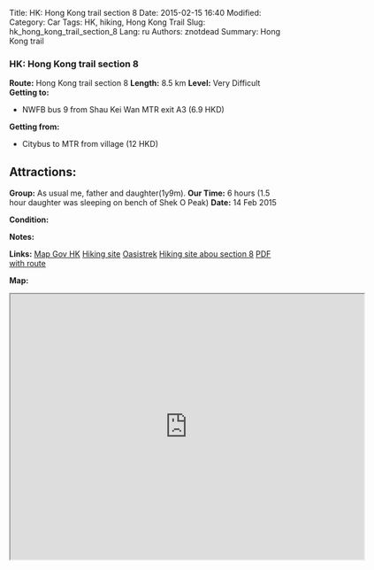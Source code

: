 Title: HK: Hong Kong trail section 8
Date: 2015-02-15 16:40
Modified: 
Category: Car
Tags: HK,  hiking,  Hong Kong Trail
Slug: hk_hong_kong_trail_section_8
Lang: ru
Authors: znotdead
Summary: Hong Kong trail

### HK: Hong Kong trail section 8

**Route:** Hong Kong trail section 8
**Length:** 8.5 km
**Level:** Very Difficult
**Getting to:**
 - NWFB bus 9 from Shau Kei Wan MTR exit A3 (6.9 HKD)

**Getting from:**
 - Citybus to MTR from village (12 HKD)

**Attractions:**
 -

**Group:** As usual me, father and daughter(1y9m).
**Our Time:** 6 hours (1.5 hour daughter was sleeping on bench of Shek O Peak)
**Date:** 14 Feb 2015

**Condition:**

**Notes:**


**Links:**
[Map Gov HK](http://www2.map.gov.hk/gih3/view/index.jsp)
[Hiking site](http://hiking.gov.hk/eng)
[Oasistrek](http://www.oasistrek.com)
[Hiking site abou section 8](http://hiking.gov.hk/eng/longtrail/hktrail/hktrail/hktrail08.htm)
[PDF with route](http://hiking.gov.hk/eng/pdf/longtrail/hktrail/hkmap08.pdf)

**Map:**
<iframe src="https://www.google.com/maps/d/embed?mid=zLClmVqlU_kM.k1b5tacMw8Ek" width="640" height="480"></iframe>